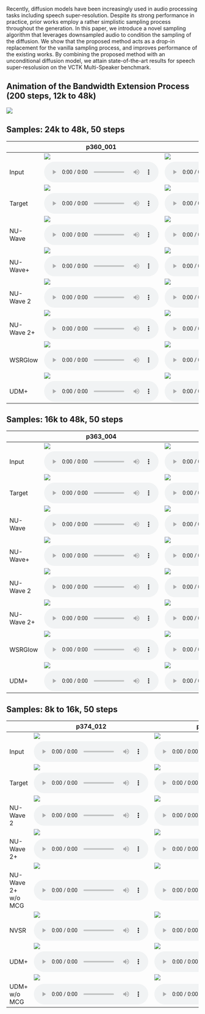 Recently, diffusion models have been increasingly used in audio processing tasks including speech super-resolution.
Despite its strong performance in practice, prior works employ a rather simplistic sampling process throughout the generation.
In this paper, we introduce a novel sampling algorithm that leverages downsampled audio to condition the sampling of the diffusion.
We show that the proposed method acts as a drop-in replacement for the vanilla sampling process, and improves performance of the existing works.
By combining the proposed method with an unconditional diffusion model, we attain state-of-the-art results for speech super-resolusion on the VCTK Multi-Speaker benchmark.

## Animation of the Bandwidth Extension Process (200 steps, 12k to 48k)

![](ani/generation.gif)

## Samples: 24k to 48k, 50 steps

|            | p360_001                                                                           | p361_002                                                                           |
|------------|------------------------------------------------------------------------------------|------------------------------------------------------------------------------------|
|            | ![](samples/x2/p360_001_mic1.png)                                                  | ![](samples/x2/p361_002_mic1.png)                                                  |
| Input      | <audio src="samples/x2/p360_001_mic1.wav" controls="" preload=""></audio>          | <audio src="samples/x2/p361_002_mic1.wav" controls="" preload=""></audio>          |
|            | ![](samples/origin/p360_001_mic1.png)                                              | ![](samples/origin/p361_002_mic1.png)                                              |
| Target     | <audio src="samples/origin/p360_001_mic1.wav" controls="" preload=""></audio>      | <audio src="samples/origin/p361_002_mic1.wav" controls="" preload=""></audio>      |
|            | ![](samples/x2-nuwave/p360_001_mic1.png)                                           | ![](samples/x2-nuwave/p361_002_mic1.png)                                           |
| NU-Wave    | <audio src="samples/x2-nuwave/p360_001_mic1.wav" controls="" preload=""></audio>   | <audio src="samples/x2-nuwave/p361_002_mic1.wav" controls="" preload=""></audio>   |
|            | ![](samples/x2-nuwave+/p360_001_mic1.png)                                          | ![](samples/x2-nuwave+/p361_002_mic1.png)                                          |
| NU-Wave+   | <audio src="samples/x2-nuwave+/p360_001_mic1.wav" controls="" preload=""></audio>  | <audio src="samples/x2-nuwave+/p361_002_mic1.wav" controls="" preload=""></audio>  |
|            | ![](samples/x2-nuwave2/p360_001_mic1.png)                                          | ![](samples/x2-nuwave2/p361_002_mic1.png)                                          |
| NU-Wave 2  | <audio src="samples/x2-nuwave2/p360_001_mic1.wav" controls="" preload=""></audio>  | <audio src="samples/x2-nuwave2/p361_002_mic1.wav" controls="" preload=""></audio>  |
|            | ![](samples/x2-nuwave2+/p360_001_mic1.png)                                         | ![](samples/x2-nuwave2+/p361_002_mic1.png)                                         |
| NU-Wave 2+ | <audio src="samples/x2-nuwave2+/p360_001_mic1.wav" controls="" preload=""></audio> | <audio src="samples/x2-nuwave2+/p361_002_mic1.wav" controls="" preload=""></audio> |
|            | ![](samples/x2-wsrglow/p360_001_mic1.png)                                          | ![](samples/x2-wsrglow/p361_002_mic1.png)                                          |
| WSRGlow    | <audio src="samples/x2-wsrglow/p360_001_mic1.wav" controls="" preload=""></audio>  | <audio src="samples/x2-wsrglow/p361_002_mic1.wav" controls="" preload=""></audio>  |
|            | ![](samples/x2-mcg/p360_001_mic1.png)                                              | ![](samples/x2-mcg/p361_002_mic1.png)                                              |
| UDM+       | <audio src="samples/x2-mcg/p360_001_mic1.wav" controls="" preload=""></audio>      | <audio src="samples/x2-mcg/p361_002_mic1.wav" controls="" preload=""></audio>      |



## Samples: 16k to 48k, 50 steps

|            | p363_004                                                                           | p364_005                                                                           |
|------------|------------------------------------------------------------------------------------|------------------------------------------------------------------------------------|
|            | ![](samples/x3/p363_004_mic1.png)                                                  | ![](samples/x3/p364_005_mic1.png)                                                  |
| Input      | <audio src="samples/x3/p363_004_mic1.wav" controls="" preload=""></audio>          | <audio src="samples/x3/p364_005_mic1.wav" controls="" preload=""></audio>          |
|            | ![](samples/origin/p363_004_mic1.png)                                              | ![](samples/origin/p364_005_mic1.png)                                              |
| Target     | <audio src="samples/origin/p363_004_mic1.wav" controls="" preload=""></audio>      | <audio src="samples/origin/p364_005_mic1.wav" controls="" preload=""></audio>      |
|            | ![](samples/x3-nuwave/p363_004_mic1.png)                                           | ![](samples/x3-nuwave/p364_005_mic1.png)                                           |
| NU-Wave    | <audio src="samples/x3-nuwave/p363_004_mic1.wav" controls="" preload=""></audio>   | <audio src="samples/x3-nuwave/p364_005_mic1.wav" controls="" preload=""></audio>   |
|            | ![](samples/x3-nuwave+/p363_004_mic1.png)                                          | ![](samples/x3-nuwave+/p364_005_mic1.png)                                          |
| NU-Wave+   | <audio src="samples/x3-nuwave+/p363_004_mic1.wav" controls="" preload=""></audio>  | <audio src="samples/x3-nuwave+/p364_005_mic1.wav" controls="" preload=""></audio>  |
|            | ![](samples/x3-nuwave2/p363_004_mic1.png)                                          | ![](samples/x3-nuwave2/p364_005_mic1.png)                                          |
| NU-Wave 2  | <audio src="samples/x3-nuwave2/p363_004_mic1.wav" controls="" preload=""></audio>  | <audio src="samples/x3-nuwave2/p364_005_mic1.wav" controls="" preload=""></audio>  |
|            | ![](samples/x3-nuwave2+/p363_004_mic1.png)                                         | ![](samples/x3-nuwave2+/p364_005_mic1.png)                                         |
| NU-Wave 2+ | <audio src="samples/x3-nuwave2+/p363_004_mic1.wav" controls="" preload=""></audio> | <audio src="samples/x3-nuwave2+/p364_005_mic1.wav" controls="" preload=""></audio> |
|            | ![](samples/x3-wsrglow/p363_004_mic1.png)                                          | ![](samples/x3-wsrglow/p364_005_mic1.png)                                          |
| WSRGlow    | <audio src="samples/x3-wsrglow/p363_004_mic1.wav" controls="" preload=""></audio>  | <audio src="samples/x3-wsrglow/p364_005_mic1.wav" controls="" preload=""></audio>  |
|            | ![](samples/x3-mcg/p363_004_mic1.png)                                              | ![](samples/x3-mcg/p364_005_mic1.png)                                              |
| UDM+       | <audio src="samples/x3-mcg/p363_004_mic1.wav" controls="" preload=""></audio>      | <audio src="samples/x3-mcg/p364_005_mic1.wav" controls="" preload=""></audio>      |


## Samples: 8k to 16k, 50 steps

|                    | p374_012                                                                                      | p376_233                                                                                      |
|--------------------|-----------------------------------------------------------------------------------------------|-----------------------------------------------------------------------------------------------|
|                    | ![](samples/16k/x2/p374_012_mic1.png)                                                         | ![](samples/16k/x2/p376_233_mic1.png)                                                         |
| Input              | <audio src="samples/16k/x2/p374_012_mic1.wav" controls="" preload=""></audio>                 | <audio src="samples/16k/x2/p376_233_mic1.wav" controls="" preload=""></audio>                 |
|                    | ![](samples/16k/origin/p374_012_mic1.png)                                                     | ![](samples/16k/origin/p376_233_mic1.png)                                                     |
| Target             | <audio src="samples/16k/origin/p374_012_mic1.wav" controls="" preload=""></audio>             | <audio src="samples/16k/origin/p376_233_mic1.wav" controls="" preload=""></audio>             |
|                    | ![](samples/16k/x2-nuwave2/p374_012_mic1.png)                                                 | ![](samples/16k/x2-nuwave2/p376_233_mic1.png)                                                 |
| NU-Wave 2          | <audio src="samples/16k/x2-nuwave2/p374_012_mic1.wav" controls="" preload=""></audio>         | <audio src="samples/16k/x2-nuwave2/p376_233_mic1.wav" controls="" preload=""></audio>         |
|                    | ![](samples/16k/x2-nuwave2+/p374_012_mic1.png)                                                | ![](samples/16k/x2-nuwave2+/p376_233_mic1.png)                                                |
| NU-Wave 2+         | <audio src="samples/16k/x2-nuwave2+/p374_012_mic1.wav" controls="" preload=""></audio>        | <audio src="samples/16k/x2-nuwave2+/p376_233_mic1.wav" controls="" preload=""></audio>        |
|                    | ![](samples/16k/x2-nuwave2-inpaint/p374_012_mic1.png)                                         | ![](samples/16k/x2-nuwave2-inpaint/p376_233_mic1.png)                                         |
| NU-Wave 2+ w/o MCG | <audio src="samples/16k/x2-nuwave2-inpaint/p374_012_mic1.wav" controls="" preload=""></audio> | <audio src="samples/16k/x2-nuwave2-inpaint/p376_233_mic1.wav" controls="" preload=""></audio> |
|                    | ![](samples/16k/x2-nvsr/p374_012_mic1.png)                                                    | ![](samples/16k/x2-nvsr/p376_233_mic1.png)                                                    |
| NVSR               | <audio src="samples/16k/x2-nvsr/p374_012_mic1.wav" controls="" preload=""></audio>            | <audio src="samples/16k/x2-nvsr/p376_233_mic1.wav" controls="" preload=""></audio>            |
|                    | ![](samples/16k/x2-mcg/p374_012_mic1.png)                                                     | ![](samples/16k/x2-mcg/p376_233_mic1.png)                                                     |
| UDM+               | <audio src="samples/16k/x2-mcg/p374_012_mic1.wav" controls="" preload=""></audio>             | <audio src="samples/16k/x2-mcg/p376_233_mic1.wav" controls="" preload=""></audio>             |
|                    | ![](samples/16k/x2-inpaint/p374_012_mic1.png)                                                 | ![](samples/16k/x2-inpaint/p376_233_mic1.png)                                                 |
| UDM+ w/o MCG       | <audio src="samples/16k/x2-inpaint/p374_012_mic1.wav" controls="" preload=""></audio>         | <audio src="samples/16k/x2-inpaint/p376_233_mic1.wav" controls="" preload=""></audio>         |
